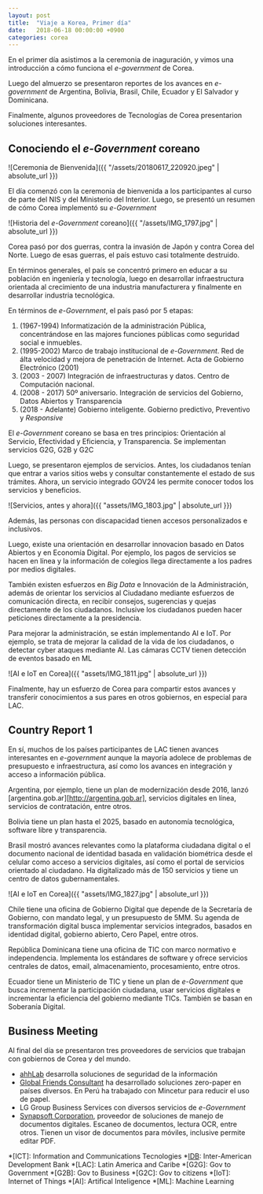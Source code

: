 ```yaml
---
layout: post
title:  "Viaje a Korea, Primer día"
date:   2018-06-18 00:00:00 +0900
categories: corea
---
```


En el primer día asistimos a la ceremonia de inaguración, y vimos una introducción a cómo funciona el _e-government_ de Corea. 

Luego del almuerzo se presentaron reportes de los avances en _e-government_ de Argentina, Bolivia, Brasil, Chile, Ecuador y El Salvador y Dominicana. 
 
Finalmente, algunos proveedores de Tecnologías de Corea presentarion soluciones interesantes. 

Conociendo el _e-Government_ coreano
-------

![Ceremonia de Bienvenida]({{ "/assets/20180617_220920.jpeg" | absolute_url }})

El día comenzó con la ceremonia de bienvenida a los participantes al curso de parte del NIS y del Ministerio del Interior. Luego, se presentó un resumen de cómo Corea implementó su _e-Government_

![Historia del _e-Government_ coreano]({{ "/assets/IMG_1797.jpg" | absolute_url }})

Corea pasó por dos guerras, contra la invasión de Japón y contra Corea del Norte. Luego de esas guerras, el país estuvo casi totalmente destruido.

En términos generales, el país se concentró primero en educar a su población en ingeniería y tecnología, luego en desarrollar infraestructura orientada al crecimiento de una industria manufacturera y finalmente en desarrollar industria tecnológica. 

En términos de _e-Government_, el país pasó por 5 etapas:
1. (1967-1994) Informatización de la administración Pública, concentrándose en las majores funciones públicas como seguridad social e inmuebles.
2. (1995-2002) Marco de trabajo institucional de _e-Government_. Red de álta velocidad y mejora de penetración de Internet. Acta de Gobierno Electrónico (2001)
3. (2003 - 2007) Integración de infraestructuras y datos. Centro de Computación nacional. 
4. (2008 - 2017) 50º aniversario. Integración de servicios del Gobierno, Datos Abiertos y Transparencia
5. (2018 - Adelante) Gobierno inteligente. Gobierno predictivo, Preventivo y _Responsive_ 

El _e-Government_ coreano se basa en tres principios: Orientación al Servicio, Efectividad y Eficiencia, y Transparencia. Se implementan servicios G2G, G2B y G2C

Luego, se presentaron ejemplos de servicios. Antes, los ciudadanos tenían que entrar a varios sitios webs y consultar constantemente el estado de sus trámites. Ahora, un servicio integrado GOV24 les permite conocer todos los servicios y beneficios.

![Servicios, antes y ahora]({{ "assets/IMG_1803.jpg" | absolute_url }})

Además, las personas con discapacidad tienen accesos personalizados e inclusivos.

Luego, existe una orientación en desarrollar innovacion basado en Datos Abiertos y en Economía Digital. Por ejemplo, los pagos de servicios se hacen en línea y la información de colegios llega directamente a los padres por medios digitales. 

También existen esfuerzos en _Big Data_ e Innovación de la Administración, además de orientar los servicios al Ciudadano mediante esfuerzos de comunicación directa, en recibir consejos, sugerencias y quejas directamente de los ciudadanos. Inclusive los ciudadanos pueden hacer peticiones directamente a la presidencia. 

Para mejorar la administración, se están implementando AI e IoT. Por ejemplo, se trata de mejorar la calidad de la vida de los ciudadanos, o detectar cyber ataques mediante AI. Las cámaras CCTV tienen detección de eventos basado en ML


![AI e IoT en Corea]({{ "assets/IMG_1811.jpg" | absolute_url }})

Finalmente, hay un esfuerzo de Corea para compartir estos avances y transferir conocimientos a sus pares en otros gobiernos, en especial para LAC. 


Country Report 1
------

En sí, muchos de los países participantes de LAC tienen avances interesantes en _e-government_ aunque la mayoría adolece de problemas de presupuesto e infraestructura, así como los avances en integración y acceso a información pública.

Argentina, por ejemplo, tiene un plan de modernización desde 2016, lanzó [argentina.gob.ar][http://argentina.gob.ar], servicios digitales en línea, servicios de contratación, entre otros.

Bolivia tiene un plan hasta el 2025, basado en autonomía tecnológica, software libre y transparencia.

Brasil mostró avances relevantes como la plataforma ciudadana digital o el documento nacional de identidad basada en validación biométrica desde el celular como acceso a servicios digitales, así como el portal de servicios orientado al ciudadano. Ha digitalizado más de 150 servicios y tiene un centro de datos gubernamentales.

![AI e IoT en Corea]({{ "assets/IMG_1827.jpg" | absolute_url }})

Chile tiene una oficina de Gobierno Digital que depende de la Secretaría de Gobierno, con mandato legal, y un presupuesto de 5MM. Su agenda de transformación digital busca implementar servicios integrados, basados en identidad digital, gobierno abierto, Cero Papel, entre otros.

República Dominicana tiene una oficina de TIC con marco normativo e independencia. Implementa los estándares de software y ofrece servicios centrales de datos, email, almacenamiento, procesamiento, entre otros.

Ecuador tiene un Ministerio de TIC y tiene un plan de _e-Government_ que busca incrementar la participación ciudadana, usar servicios digitales e incrementar la eficiencia del gobierno mediante TICs. También se basan en Soberanía Digital. 

Business Meeting
-------

Al final del día se presentaron tres proveedores de servicios que trabajan con gobiernos de Corea y del mundo.

- [ahhLab][ahhLab] desarrolla soluciones de seguridad de la información
- [Global Friends Consultant][gfc] ha desarrollado soluciones zero-paper en países diversos. En Perú ha trabajado con Mincetur para reducir el uso de papel.
- LG Group Business Services con diversos servicios de _e-Government_
- [Synapsoft Corporation][synapsoft], proveedor de soluciones de manejo de documentos digitales. Escaneo de documentos, lectura OCR, entre otros. Tienen un visor de documentos para móviles, inclusive permite editar PDF.


[nia]: http://eng.www.nia.or.kr
[idb]: https://www.iadb.org/en
[topis-en]: http://topis.seoul.go.kr/eng/main/main.jsp
[topis]: http://topis.seoul.go.kr/
[ahhLab]: http://global.ahnlab.com/site/main.do
[gfc]: http://www.gfcon.co.kr/pc
[synapsoft]: http://www.synapsoft.co.kr/jsp/main/main.jsp

*[ICT]: Information and Communications Tecnologies
*[IDB]: Inter-American Development Bank
*[LAC]: Latin America and Caribe
*[G2G]: Gov to Government
*[G2B]: Gov to Business
*[G2C]: Gov to citizens
*[IoT]: Internet of Things
*[AI]: Artifical Inteligence
*[ML]: Machine Learning 
